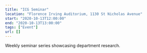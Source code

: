 ```yaml
---
title: "ICG Seminar"
location: "Florence Irving Auditorium, 1130 St Nicholas Avenue"
start: "2020-10-13T12:00:00"
end: "2020-10-13T13:00:00"
tags: ["Event"]
url: []
---
```


Weekly seminar series showcasing department research.

<!-- endexcerpt -->
